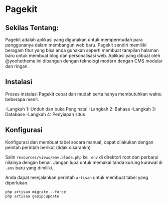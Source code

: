 # Pagekit

## Sekilas Tentang:
Pagekit adalah aplikasi yang digunakan untuk mempermudah para penggunanya dalam membangun web baru. Pagekit sendiri memiliki beragam fitur yang bisa anda gunakan seperti membuat tampilan halaman baru untuk membuat blog dan personalisasi web. Aplikasi yang dibuat oleh @yoohotheme ini dibangun dengan teknologi modern dengan CMS modular dan ringan.

## Instalasi
Proses instalasi Pagekit cepat dan mudah serta hanya membutuhkan waktu beberapa menit.

-Langkah 1: Unduh dan buka Penginstal
-Langkah 2: Bahasa
-Langkah 3: Database
-Langkah 4: Penyiapan situs

## Konfigurasi
Konfigurasi dan membuat tabel secara manual, dapat dilakukan dengan peintah perintah berikut (tidak disarankn)

Salin ```resources/views/env.blade.php``` ke ```.env``` di direktori root dan perbarui nilainya dengan benar. Jangan lupa untuk memakai tanda kurung kurawal di ```.env``` baru yang dimiliki.

Anda dapat menjalankan perintah ```artisan``` untuk membuat tabel yang diperlukan.

```
php artisan migrate --force
php artisan geoip:update
```
